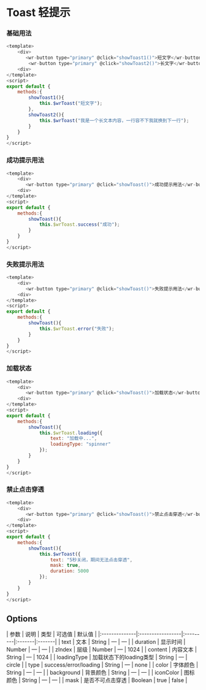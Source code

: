 #  Toast 轻提示

### 基础用法
```js
<template>
    <div>
       <wr-button type="primary" @click="showToast1()">短文字</wr-button>
        <wr-button type="primary" @click="showToast2()">长文字</wr-button>
    <div>
</template>
<script>
export default {
    methods:{
        showToast1(){
            this.$wrToast("短文字");            
        },
        showToast2(){
            this.$wrToast("我是一个长文本内容，一行容不下我就换到下一行");           
        }
    }
}
</script>
```

### 成功提示用法
```js
<template>
    <div>
       <wr-button type="primary" @click="showToast()">成功提示用法</wr-button>
    <div>
</template>
<script>
export default {
    methods:{
        showToast(){
            this.$wrToast.success("成功");            
        }
    }
}
</script>
```

### 失败提示用法
```js
<template>
    <div>
       <wr-button type="primary" @click="showToast()">失败提示用法</wr-button>
    <div>
</template>
<script>
export default {
    methods:{
        showToast(){
            this.$wrToast.error("失败");            
        }
    }
}
</script>
```

### 加载状态
```js
<template>
    <div>
       <wr-button type="primary" @click="showToast()">加载状态</wr-button>
    <div>
</template>
<script>
export default {
    methods:{
        showToast(){
            this.$wrToast.loading({
                text: "加载中...",
                loadingType: "spinner"
            });          
        }
    }
}
</script>
```

### 禁止点击穿透
```js
<template>
    <div>
       <wr-button type="primary" @click="showToast()">禁止点击穿透</wr-button>
    <div>
</template>
<script>
export default {
    methods:{
        showToast(){
            this.$wrToast({
                text: "5秒关闭，期间无法点击穿透",
                mask: true,
                duration: 5000
            });         
        }
    }
}
</script>
```

##  Options

<md-table-warp>
| 参数          | 说明             | 类型     | 可选值 | 默认值 |
|:--------------|:-----------------|:---------|:-------|:-------|
| text          | 文本             | String   | —      | —      |
| duration      | 显示时间         | Number   | —      | —      |
| zIndex        | 层级             | Number   | —      | 1024      |
| content       | 内容文本         | String   | —      | 1024   |
| loadingType  | 加载状态下的loading类型 | String   | —      | circle |
| type   | success/error/loading     | String  | —   | none  |
| color    | 字体颜色     | String  | —   | —  |
| background    | 背景颜色 | String  | —   | —  |
| iconColor   | 图标颜色     | String   | —      | —   |
| mask    | 是否不可点击穿透     | Boolean   | true      | false   |
</md-table-warp>
